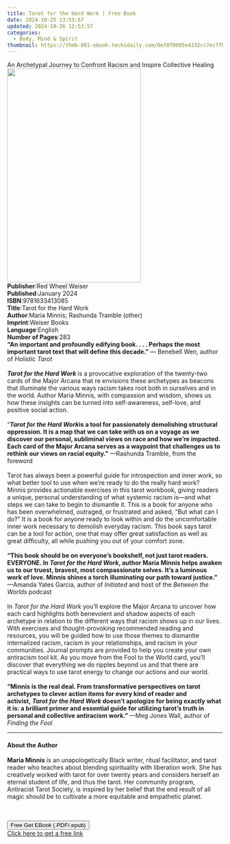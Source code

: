 ```yaml
---
title: Tarot for the Hard Work | Free Book
date: 2024-10-25 13:53:57
updated: 2024-10-26 12:53:57
categories:
  - Body, Mind & Spirit
thumbnail: https://thmb-001-ebook.techidaily.com/0ef8f0085e4332cc7ec7fb2ab746811ad4eca4127b5dd27a519fa4263efedbb6.jpg
---
```

<main id="book-container">
  <div class="flex flex-col">
    <div class="book-brief flex-1 py-6 px-4 sm:p-6 md:py-10 md:px-8">
      <!-- brief-->
      <div class="book-brief-main">
        An Archetypal Journey to Confront Racism and Inspire Collective Healing
      </div>
    </div>
    <div
      class="book-meta-info flex-1 grid gap-4 col-start-1 col-end-3 row-start-1 sm:mb-6 sm:grid-cols-4 lg:gap-6 lg:col-start-2 lg:row-end-6 lg:row-span-6 lg:mb-0"
    >
      <div
        class="book-meta-info-left place-content-center mt-4 p-4 text-sm leading-6 col-start-2 col-span-2 dark:text-slate-400"
      >
        <img
          class="w-full h-500 object-cover rounded-lg sm:h-255 sm:col-span-2 lg:col-span-full"
          src="https://img-001-ebook.techidaily.com/b3a4a4d7f7711751c192eb10dcda6724fa22cf3a71a0fd0cd5b2b9df641aecd1.jpg"
          alt=""
          width="312"
          height="500"
        />
      </div>
      <div
        class="book-meta-info-right mt-2 col-start-1 row-start-2 col-span-3 self-center"
      >
        <!-- meta data  -->
        <div class="flex flex-col px-4 md:px-8">
          <div class="flex-1">
            <strong>Publisher</strong>:<span class="px-2"
              >Red Wheel Weiser</span
            >
          </div>
          <div class="flex-1">
            <strong>Published</strong>:<span class="px-2">January 2024</span>
          </div>
          <div class="flex-1">
            <strong>ISBN</strong>:<span class="px-2">9781633413085</span>
          </div>
          <div class="flex-1">
            <strong>Title</strong>:<span class="px-2"
              >Tarot for the Hard Work</span
            >
          </div>
          <div class="flex-1">
            <strong>Author</strong>:<span class="px-2"
              >Maria Minnis; Rashunda Tramble (other)</span
            >
          </div>
          <div class="flex-1">
            <strong>Imprint</strong>:<span class="px-2">Weiser Books</span>
          </div>
          <div class="flex-1">
            <strong>Language</strong>:<span class="px-2">English</span>
          </div>
          <div class="flex-1">
            <strong>Number of Pages</strong>:<span class="px-2">283</span>
          </div>
        </div>
      </div>
    </div>
    <div class="book-description flex-1 py-6 px-4 sm:p-6 md:py-10 md:px-8">
      <div class="book-description-main">
        <div accordion-content="" id="description">
          <b
            >“An important and profoundly edifying book. . . . Perhaps the most
            important tarot text that will define this decade.” </b
          >—&nbsp;Benebell Wen, author of <i>Holistic Tarot</i><br />
          &nbsp;<br /><b><i>Tarot for the Hard Work&nbsp;</i></b
          >is a provocative exploration of the twenty-two cards of the Major
          Arcana that re envisions these archetypes as beacons that illuminate
          the various ways racism takes root both in ourselves and in the world.
          Author Maria Minnis, with compassion and wisdom, shows us how these
          insights can be turned into self-awareness, self-love, and positive
          social action.<br />
          &nbsp;<br />
          “<i><b>Tarot for the Hard Work</b></i
          ><b
            >is a tool for passionately demolishing structural oppression. It is
            a map that we can take with us on a voyage as we discover our
            personal, subliminal views on race and how we’re impacted. Each card
            of the Major Arcana serves as a waypoint that challenges us to
            rethink our views on racial equity.”</b
          >
          —Rashunda Tramble, from the foreword<br />
          &nbsp;<br />
          Tarot has always been a powerful guide for introspection and inner
          work, so what better tool to use when we’re ready to do the really
          hard work? Minnis&nbsp;provides actionable exercises in this tarot
          workbook, giving readers a unique, personal understanding of what
          systemic racism is—and what steps we can take to begin to dismantle
          it. This is a book for anyone who has been overwhelmed, outraged, or
          frustrated and asked, “But what can I do?” It is a book for anyone
          ready to look within and do the uncomfortable inner work necessary to
          demolish everyday racism. This book says tarot can be a tool for
          action, one that may offer great satisfaction as well as great
          difficulty, all while pushing you out of your comfort zone.<br />
          &nbsp;<br /><b
            >“This book should be on everyone’s bookshelf, not just tarot
            readers. EVERYONE. In <i>Tarot for the Hard Work</i>, author Maria
            Minnis helps awaken us to our truest, bravest, most compassionate
            selves. It’s a luminous work of love. Minnis shines a torch
            illuminating our path toward justice.”</b
          >
          —Amanda Yates Garcia, author of <i>Initiated </i>and host of the
          <i>Between the Worlds</i> podcast<br />
          &nbsp;<br />
          In <i>Tarot for the Hard Work</i> you’ll explore the Major Arcana to
          uncover how each card highlights both benevolent and shadow aspects of
          each archetype in relation to the different ways that racism shows up
          in our lives. With exercises and thought-provoking recommended reading
          and resources, you will be guided how to use those themes to dismantle
          internalized racism, racism in your relationships, and racism in your
          communities. Journal prompts are provided to help you create your own
          antiracism tool kit. As you move from the Fool to the World card,
          you’ll discover that everything we do ripples beyond us and that there
          are practical ways to use tarot energy to change our actions and our
          world.<br />
          &nbsp;<br /><b
            >“Minnis is the real deal. From transformative perspectives on tarot
            archetypes to clever action items for every kind of reader and
            activist,&nbsp;<i>Tarot for the Hard Work&nbsp;</i>doesn’t apologize
            for being exactly what it is: a brilliant primer and essential guide
            for utilizing tarot’s truth in personal and collective antiracism
            work.”&nbsp;</b
          >—Meg Jones Wall, author of <i>Finding the Fool</i>
        </div>
        <div class="accordion-fader"></div>
      </div>
    </div>
    <div class="book-excerpts flex-1 py-6 px-4 sm:p-6 md:py-10 md:px-8">
      <!-- excerpts-->
      <div class="book-excerpts-main">
        <hr />
        <h4 class="placeholder placeholder-heading">
          <span>About the Author</span>
        </h4>
        <p>
          <b>Maria Minnis</b> is an unapologetically Black writer, ritual
          facilitator, and tarot reader who teaches about blending spirituality
          with liberation work. She has creatively worked with tarot for over
          twenty years and considers herself an eternal student of life, and
          thus the tarot. Her community program, Antiracist Tarot Society, is
          inspired by her belief that the end result of all magic should be to
          cultivate a more equitable and empathetic planet.<br /><br /><br />
        </p>
      </div>
    </div>
    <div
      class="book-about-author flex-1 py-6 px-4 sm:p-6 md:py-10 md:px-8"
    ></div>
    <div class="book-free-get flex-1 py-6 px-4 sm:p-6 md:py-10 md:px-8">
      <button
        id="btn-free-get"
        class="bg-blue-500 hover:bg-blue-700 text-white font-bold py-2 px-4 rounded"
      >
        Free Get EBook (.PDF/.epub)
      </button>
      <div id="countdown-display" class="px-2 text-lg mt-2"></div>
      <a
        id="free-link"
        class="hidden bg-blue-500 hover:bg-blue-700 text-white font-bold py-2 px-4 rounded"
        href="https://www.ebooks.com/en-us/book/210780133/tarot-for-the-hard-work/maria-minnis/"
        target="_blank"
        >Click here to get a free link</a
      >
    </div>
    <script>
      let countdownTime = 0;
      let countdownInterval = null;
      document
        .getElementById('btn-free-get')
        .addEventListener('click', startCountdown);
      function startCountdown() {
        countdownTime = new Date().getTime() + 60000 * 3;
        countdownInterval = setInterval(updateCountdown, 1000);
        document.getElementById('btn-free-get').disabled = true;
        document
          .getElementById('btn-free-get')
          .classList.add('bg-gray-500', 'cursor-not-allowed');
      }
      function updateCountdown() {
        let currentTime = new Date().getTime();
        let timeLeft = countdownTime - currentTime;
        let secondsLeft = Math.floor(timeLeft / 1000);
        document.getElementById('countdown-display').innerHTML =
          `Remaining time: ${secondsLeft} seconds.`;
        if (secondsLeft <= 0) {
          clearInterval(countdownInterval);
          document.getElementById('btn-free-get').classList.add('hidden');
          document.getElementById('free-link').classList.remove('hidden');
          document.getElementById('countdown-display').innerHTML = '';
        }
      }
    </script>
  </div>
</main>
